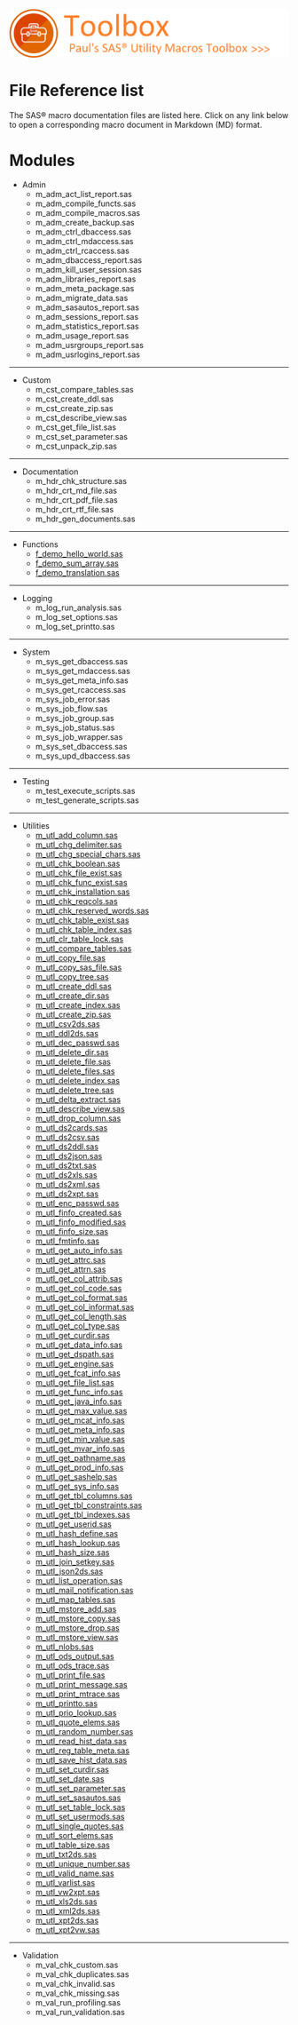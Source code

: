 [![../misc/images/doc_banner.png](../misc/images/doc_banner.png)](#)
# 
# File Reference list
The SAS&reg; macro documentation files are listed here. Click on any link below to open a corresponding macro document in Markdown (MD) format.

# Modules

* Admin
   * m_adm_act_list_report.sas
   * m_adm_compile_functs.sas
   * m_adm_compile_macros.sas
   * m_adm_create_backup.sas
   * m_adm_ctrl_dbaccess.sas
   * m_adm_ctrl_mdaccess.sas
   * m_adm_ctrl_rcaccess.sas
   * m_adm_dbaccess_report.sas
   * m_adm_kill_user_session.sas
   * m_adm_libraries_report.sas
   * m_adm_meta_package.sas
   * m_adm_migrate_data.sas
   * m_adm_sasautos_report.sas
   * m_adm_sessions_report.sas
   * m_adm_statistics_report.sas
   * m_adm_usage_report.sas
   * m_adm_usrgroups_report.sas
   * m_adm_usrlogins_report.sas

***

* Custom
   * m_cst_compare_tables.sas
   * m_cst_create_ddl.sas
   * m_cst_create_zip.sas
   * m_cst_describe_view.sas
   * m_cst_get_file_list.sas
   * m_cst_set_parameter.sas
   * m_cst_unpack_zip.sas

***

* Documentation
   * m_hdr_chk_structure.sas
   * m_hdr_crt_md_file.sas
   * m_hdr_crt_pdf_file.sas
   * m_hdr_crt_rtf_file.sas
   * m_hdr_gen_documents.sas

***

* Functions
   * [f_demo_hello_world.sas](md/f_demo_hello_world.md)
   * [f_demo_sum_array.sas](md/f_demo_sum_array.md)
   * [f_demo_translation.sas](md/f_demo_translation.md)

***

* Logging
   * m_log_run_analysis.sas
   * m_log_set_options.sas
   * m_log_set_printto.sas

***

* System
   * m_sys_get_dbaccess.sas
   * m_sys_get_mdaccess.sas
   * m_sys_get_meta_info.sas
   * m_sys_get_rcaccess.sas
   * m_sys_job_error.sas
   * m_sys_job_flow.sas
   * m_sys_job_group.sas
   * m_sys_job_status.sas
   * m_sys_job_wrapper.sas
   * m_sys_set_dbaccess.sas
   * m_sys_upd_dbaccess.sas

***

* Testing
   * m_test_execute_scripts.sas
   * m_test_generate_scripts.sas

***

* Utilities
   * [m_utl_add_column.sas](md/m_utl_add_column.md)
   * [m_utl_chg_delimiter.sas](md/m_utl_chg_delimiter.md)
   * [m_utl_chg_special_chars.sas](md/m_utl_chg_special_chars.md)
   * [m_utl_chk_boolean.sas](md/m_utl_chk_boolean.md)
   * [m_utl_chk_file_exist.sas](md/m_utl_chk_file_exist.md)
   * [m_utl_chk_func_exist.sas](md/m_utl_chk_func_exist.md)
   * [m_utl_chk_installation.sas](md/m_utl_chk_installation.md)
   * [m_utl_chk_reqcols.sas](md/m_utl_chk_reqcols.md)
   * [m_utl_chk_reserved_words.sas](md/m_utl_chk_reserved_words.md)
   * [m_utl_chk_table_exist.sas](md/m_utl_chk_table_exist.md)
   * [m_utl_chk_table_index.sas](md/m_utl_chk_table_index.md)
   * [m_utl_clr_table_lock.sas](md/m_utl_clr_table_lock.md)
   * [m_utl_compare_tables.sas](md/m_utl_compare_tables.md)
   * [m_utl_copy_file.sas](md/m_utl_copy_file.md)
   * [m_utl_copy_sas_file.sas](md/m_utl_copy_sas_file.md)
   * [m_utl_copy_tree.sas](md/m_utl_copy_tree.md)
   * [m_utl_create_ddl.sas](md/m_utl_create_ddl.md)
   * [m_utl_create_dir.sas](md/m_utl_create_dir.md)
   * [m_utl_create_index.sas](md/m_utl_create_index.md)
   * [m_utl_create_zip.sas](md/m_utl_create_zip.md)
   * [m_utl_csv2ds.sas](md/m_utl_csv2ds.md)
   * [m_utl_ddl2ds.sas](md/m_utl_ddl2ds.md)
   * [m_utl_dec_passwd.sas](md/m_utl_dec_passwd.md)
   * [m_utl_delete_dir.sas](md/m_utl_delete_dir.md)
   * [m_utl_delete_file.sas](md/m_utl_delete_file.md)
   * [m_utl_delete_files.sas](md/m_utl_delete_files.md)
   * [m_utl_delete_index.sas](md/m_utl_delete_index.md)
   * [m_utl_delete_tree.sas](md/m_utl_delete_tree.md)
   * [m_utl_delta_extract.sas](md/m_utl_delta_extract.md)
   * [m_utl_describe_view.sas](md/m_utl_describe_view.md)
   * [m_utl_drop_column.sas](md/m_utl_drop_column.md)
   * [m_utl_ds2cards.sas](md/m_utl_ds2cards.md)
   * [m_utl_ds2csv.sas](md/m_utl_ds2csv.md)
   * [m_utl_ds2ddl.sas](md/m_utl_ds2ddl.md)
   * [m_utl_ds2json.sas](md/m_utl_ds2json.md)
   * [m_utl_ds2txt.sas](md/m_utl_ds2txt.md)
   * [m_utl_ds2xls.sas](md/m_utl_ds2xls.md)
   * [m_utl_ds2xml.sas](md/m_utl_ds2xml.md)
   * [m_utl_ds2xpt.sas](md/m_utl_ds2xpt)
   * [m_utl_enc_passwd.sas](md/m_utl_enc_passwd.md)
   * [m_utl_finfo_created.sas](md/m_utl_finfo_created.md)
   * [m_utl_finfo_modified.sas](md/m_utl_finfo_modified.md)
   * [m_utl_finfo_size.sas](md/m_utl_finfo_size.md)
   * [m_utl_fmtinfo.sas](md/m_utl_fmtinfo.md)
   * [m_utl_get_auto_info.sas](md/m_utl_get_auto_info.md)
   * [m_utl_get_attrc.sas](md/m_utl_get_attrc.md)
   * [m_utl_get_attrn.sas](md/m_utl_get_attrn.md)
   * [m_utl_get_col_attrib.sas](md/m_utl_get_col_attrib.md)
   * [m_utl_get_col_code.sas](md/m_utl_get_col_code.md)
   * [m_utl_get_col_format.sas](md/m_utl_get_col_format.md)
   * [m_utl_get_col_informat.sas](md/m_utl_get_col_informat.md)
   * [m_utl_get_col_length.sas](md/m_utl_get_col_length.md)
   * [m_utl_get_col_type.sas](md/m_utl_get_col_type.md)
   * [m_utl_get_curdir.sas](md/m_utl_get_curdir.md)
   * [m_utl_get_data_info.sas](md/m_utl_get_data_info.md)
   * [m_utl_get_dspath.sas](md/m_utl_get_dspath.md)
   * [m_utl_get_engine.sas](md/m_utl_get_engine.md)
   * [m_utl_get_fcat_info.sas](md/m_utl_get_fcat_info.md)
   * [m_utl_get_file_list.sas](md/m_utl_get_file_list.md)
   * [m_utl_get_func_info.sas](md/m_utl_get_func_info.md)
   * [m_utl_get_java_info.sas](md/m_utl_get_java_info.md)
   * [m_utl_get_max_value.sas](md/m_utl_get_max_value.md)
   * [m_utl_get_mcat_info.sas](md/m_utl_get_mcat_info.md)
   * [m_utl_get_meta_info.sas](md/m_utl_get_meta_info.md)
   * [m_utl_get_min_value.sas](md/m_utl_get_min_value.md)
   * [m_utl_get_mvar_info.sas](md/m_utl_get_mvar_info.md)
   * [m_utl_get_pathname.sas](md/m_utl_get_pathname.md)
   * [m_utl_get_prod_info.sas](md/m_utl_get_prod_info.md)
   * [m_utl_get_sashelp.sas](md/m_utl_get_sashelp.md)
   * [m_utl_get_sys_info.sas](md/m_utl_get_sys_info.md)
   * [m_utl_get_tbl_columns.sas](md/m_utl_get_tbl_columns.md)
   * [m_utl_get_tbl_constraints.sas](md/m_utl_get_tbl_constraints.md)
   * [m_utl_get_tbl_indexes.sas](md/m_utl_get_tbl_indexes.md)
   * [m_utl_get_userid.sas](md/m_utl_get_userid.md)
   * [m_utl_hash_define.sas](md/m_utl_hash_define.md)
   * [m_utl_hash_lookup.sas](md/m_utl_hash_lookup.md)
   * [m_utl_hash_size.sas](md/m_utl_hash_size.md)
   * [m_utl_join_setkey.sas](md/m_utl_join_setkey.md)
   * [m_utl_json2ds.sas](md/m_utl_json2ds.md)
   * [m_utl_list_operation.sas](md/m_utl_list_operation.md)
   * [m_utl_mail_notification.sas](md/m_utl_mail_notification.md)
   * [m_utl_map_tables.sas](md/m_utl_map_tables.md)
   * [m_utl_mstore_add.sas](md/m_utl_mstore_add.md)
   * [m_utl_mstore_copy.sas](md/m_utl_mstore_copy.md)
   * [m_utl_mstore_drop.sas](md/m_utl_mstore_drop.md)
   * [m_utl_mstore_view.sas](md/m_utl_mstore_view.md)
   * [m_utl_nlobs.sas](md/m_utl_nlobs.md)
   * [m_utl_ods_output.sas](md/m_utl_ods_output.md)
   * [m_utl_ods_trace.sas](md/m_utl_ods_trace.md)
   * [m_utl_print_file.sas](md/m_utl_print_file.md)
   * [m_utl_print_message.sas](md/m_utl_print_message.md)
   * [m_utl_print_mtrace.sas](md/m_utl_print_mtrace.md)
   * [m_utl_printto.sas](md/m_utl_printto.md)
   * [m_utl_prio_lookup.sas](md/m_utl_prio_lookup.md)
   * [m_utl_quote_elems.sas](md/m_utl_quote_elems.md)
   * [m_utl_random_number.sas](md/m_utl_random_number.md)
   * [m_utl_read_hist_data.sas](md/m_utl_read_hist_data.md)
   * [m_utl_reg_table_meta.sas](md/m_utl_reg_table_meta.md)
   * [m_utl_save_hist_data.sas](md/m_utl_save_hist_data.md)
   * [m_utl_set_curdir.sas](md/m_utl_set_curdir.md)
   * [m_utl_set_date.sas](md/m_utl_set_date.md)
   * [m_utl_set_parameter.sas](md/m_utl_set_parameter.md)
   * [m_utl_set_sasautos.sas](md/m_utl_set_sasautos.md)
   * [m_utl_set_table_lock.sas](md/m_utl_set_table_lock.md)
   * [m_utl_set_usermods.sas](md/m_utl_set_usermods.md)
   * [m_utl_single_quotes.sas](md/m_utl_single_quotes.md)
   * [m_utl_sort_elems.sas](md/m_utl_sort_elems.md)
   * [m_utl_table_size.sas](md/m_utl_table_size.md)
   * [m_utl_txt2ds.sas](md/m_utl_txt2ds.md)
   * [m_utl_unique_number.sas](md/m_utl_unique_number.md)
   * [m_utl_valid_name.sas](md/m_utl_valid_name.md)
   * [m_utl_varlist.sas](md/m_utl_varlist.md)
   * [m_utl_vw2xpt.sas](md/m_utl_vw2xpt.md)
   * [m_utl_xls2ds.sas](md/m_utl_xls2ds.md)
   * [m_utl_xml2ds.sas](md/m_utl_xml2ds.md)
   * [m_utl_xpt2ds.sas](md/m_utl_xpt2ds.md)
   * [m_utl_xpt2vw.sas](md/m_utl_xpt2vw.md)
 
***

 * Validation
   * m_val_chk_custom.sas
   * m_val_chk_duplicates.sas
   * m_val_chk_invalid.sas
   * m_val_chk_missing.sas
   * m_val_run_profiling.sas
   * m_val_run_validation.sas

